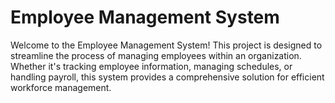 # Employee Management System

Welcome to the Employee Management System! This project is designed to streamline the process of managing employees within an organization. Whether it's tracking employee information, managing schedules, or handling payroll, this system provides a comprehensive solution for efficient workforce management.

